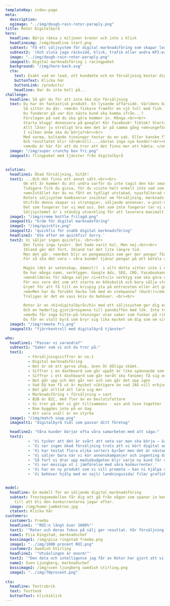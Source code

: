 ```yaml
---
templateKey: index-page
meta: 
  description:
  ogimage: "../img/dough-rain-rotor-paraply.png"
title: Rotor Digitalbyrå
hero:
  headline: Börja räkna i miljoner kronor och inte i klick
  headlineimg: /img/headline start.png
  subtext: "Få ett säljsystem för digital marknadsföring som skapar leads, bokar möten, och ökar din försäljning"
  subtext2: '(Och sluta jaga räckvidd, klick, trafik eller andra KPI:er som inte gör någon skillnad för ditt bankkonto)' 
  image: "../img/dough-rain-rotor-paraply.png"
  imagealt: Digital marknadsföring i racingpaket
  background: "/img/hero-back.svg"
  cta: 
    text: Exakt vad en lead, ett kundmöte och en försäljning kostar dig? Varför dina annonser på Google och sociala medier inte fungerar? Hur du bygger upp ett säljflöde som är helt automatiserat?
    buttonText: Klicka här
    buttonLink: /products/
    headline: Har du inte koll på...
challenge:
  headline: Så gör du för att inte öka din försäljning
  text: Du har en fantastisk produkt. En lysande affärsidé. Världens bästa tjänst. <br><br>
        Så sitter du där. <em>En fiskare framför en sjö full med fisk. Men utan metspö, utan drag och utan agn. En jättestor påse att lägga fisk i som gapar tomt.</em>
        Du funderar på var din nästa kund ska komma ifrån...?
        Förslagen på vad du ska göra kommer in. Många.<br><br>
        Starta blogg! Annonsera på google! Kör facebook! Tiktok? Starta podd! Snapchat?<br><br>
        Allt låter ju otroligt bra men det är på samma gång <em>ungefär som att köra hjärnan på 90 grader centrifug.</em>
        I vilken ände ska du börja?<br><br>
        Med varma, bultande tinningar testar du en sak. Eller kanske flera samtidigt.
        Och resultatet blir (drumroll)....nästan inga nya kunder!<br><br>
        <em>Du är här för att du tror att det finns mer att hämta. </em>
  image: "/img/super crunchy box fri.png"
  imagealt: flingpaket med tjänster från digitalbyrå
        

solution:
  headline1: Ökad försäljning, hitåt!
  text1: ...Och det finns ett annat sätt.<br><br>
        Om ett år kommer du att undra varför du inte tagit den här smartare approachen från första början.
        Tidigare fick du gissa, för du visste helt enkelt inte vad som funkade. Råden kom från höger och vänster. Det var ju helt sjukt, vad höll du på med?<br><br>
        <em>Istället har du nu fått en tydligt utstakad, nyasfalterad väg som doftar sådär varmt tjärigt, med vägskyltar i oblekta färger.</em><br><br>
        Rotors säljsystem kombinerar insikter om försäljning, marknadsföring, bolagsbyggande, psykologi och tekniska lösningar.<br><br>
        Utifrån denna skapar vi strategier, säljande annonser, e-post-marknadsföring, copy, videos och hela säljflöden. <br><br>
        Det som fungerar tar vi med oss. Det som inte fungerar tar vi också med oss.<br><br>
        Säljsystemet är i ständig utveckling för att leverera maximalt resultat för dig.<br><br>
  image1: "/img/creme bottle frilagd.png"
  imagealt1: "kräm för digital marknadsföring"
  image2: "/img/quickfix.png"     
  imagealt2: "quickfix för snabb digital marknadsföring"
  headline2: 'Ute efter en quickfix? Sorry.'
  text2: Vi säljer ingen quickfix. <br><br>
        Det finns inga tyvärr. Det hade varit kul. Men nej.<br><br>
        Ibland går det fort. Ibland tar det lite längre tid. 
        Men det går. <em>Det blir en pengamaskin som ger mer pengar för varje krona du stoppar i den.</em> <br><br>
        För så ska det vara – våra kunder tjänar pengar på att betala oss. <br><br>

        Magin (det är vetenskap, damnit!)  i allt detta sitter inte i ett speciellt verktyg. <br><br>
        De har många namn, verktygen. Google Ads, SEO, CRO, Facebookannonsering, Marketing Automation. <br><br>
        <em>Alldeles för många säljer <i>ett</i> verktyg som ska göra underverk för dig.</em>  (Här kommer de där råden från alla håll och kanter...)<br><br>
        För oss vore det som att starta en köksbutik och bara sälja stekpannor.<br><br>
        Grymt för att få till en krispig yta på entrecoten eller att göra halloumin sådär fint gyllene.<br><br>
        <em>Men har du försökt hacka lök med en stekpanna? (Ouch!)</em><br><br>
        Troligen är det en vass kniv du behöver. <br><br>

        Rotor är en <h1>digitalbyrå</h1> med ett säljssystem ger dig en exklusiv japansk santoku-kniv med damaskerat stål när du ska bjuda på sushi omakase-skrytmiddag.<br><br>
        Och en hederlig gjutjärnspanna till pannbiffen med lök. Inte tvärtom.<br><br>
        <em>Du får inga hitte-på-lösningar utan saker som funkar på riktigt.</em> <br><br>
        Du får en stolt byrå som bryr sig lika mycket om dig som om sitt eget bolag.
  image3: "/img/remote fri.png"  
  imagealt3: "fjärrkontroll med digitalbyrå tjänster"

who:
  headline1: "Passar vi varandra?"
  subtext1: "Saker som vi och du tror på:"
  text1: 
          - Försäljningssiffror är no.1
          - Digital marknadsföring
          - Det är ok att garva ihop, även åt dåliga skämt.
          - Siffror i en dashboard som går uppåt är lika spännande som en actionfilm
          - Siffror i ett dashboard som går neråt ska fanimej få sig en omgång
          - Det går upp och det går ner och sen går det upp igen
          - Vad DU kan få ut är mycket viktigare än vad JAG vill erbjuda
          - Det går alltid att lära sig mer
          - Marknadsföring + försäljning = sant
          - B2B är B2C, med fler än en beslutsfattare
          - Vi tror på det vi gör tillsammans - win and lose together
          - Rom byggdes inte på en dag
          - Att vara snäll är en styrka
  image1: "/img/match soap.png"
  imagealt1: "digitalbyrå tvål som passar ditt företag"

  headline2: "Våra kunder börjar ofta våra samarbeten med att säga:"
  text2:
          - 'Vi tycker att det är svårt att veta var man ska börja – är det annonsering på Google, Facebook eller vi kanske borde testa LinkedIn?'
          - 'Vi ser ingen ökad försäljning trots att vi kört digital annonsering ett tag nu. Det kanske inte funkar för oss eller vad tror ni?'
          - 'Vi har testat flera olika sorters byråer men det är nästan ingen som egentligen pratat om vad som gör att vi tjänar pengar.'
          - 'Vi säljer bara när vi kör annonskampanjer och ingenting däremellan.'
          - 'Så fort vi drar upp mediebudgeten blir varje ny kund för dyr.'
          - 'Vi ser mossiga ut i jämförelse med våra konkurrenter.'
          - 'Vi har en ny produkt som vi vill promota – kan ni hjälpa oss?'
          - 'Vi behöver hjälp med en sajt/ landningssida/ film/ grafisk profil/ digital strategi'   


model:
  headline: En modell för en säljande digital marknadsföring
  subtext: Trestegsmodellen får dig att gå från någon som spanar in konkurrenterna
    till att bli den konkurrenterna jagar efter.
  image: /img/home-jumbotron.jpg
  ctatext: Klicka här
customers:
  customer1: Freebo
  headline1: '"ROI:n långt över 1000%"'
  text1: '"Rotor och deras fokus på sälj ger resultat. Vår försäljning från digital annonsering ökar stadigt varje månad – vi pratar mångmiljonbelopp. Under året 2022 har vi ökat försäljningen från digitala kanaler varje månad. ROI:n på vårt samarbete är högt över förväntan –  den är långt över 1000%.<br><br>Bevisligen stämmer det som de sa: Rotors marknadsföring genererar mycket mer pengar än vad den kostar. Rotor har också hjälpt oss att implementera ett nytt CRM och vi har aldrig haft så bra koll som idag. Jag vet exakt vad varje lead, mötesbokning och försäljning kostar. Jag kan också spåra kunden exakt, från digital annonsering, SEO, fysiska säljaktiviteter till faktisk försäljning. <br><br>Vi håller på att utveckla och fördjupa vårt samarbete med Rotor för att accelerera vår försäljning ytterligare."'
  name1: Piia Ringstad, marknadschef
  bossimage1: /img/piia ringstad freebo.png
  image1: "../img/1000 procent ROI.png"
  customer2: Swedish Stirling
  headline2: '"Utväxlingen är enorm!"'
  text2: '"Den data och intelligence jag får av Rotor har gjort att vi helt ändrat våra kommunikationsinsatser. Från att ha varit en mer traditionell köpare av print och banners hos finansiella tidningar lägger vi nu majoriteten av vårt fokus på egna kampanjer i sociala medier.<br><br>Utväxlingen är enorm. Vi når rätt målgrupper, många fler och mycket billigare.<br><br>Rotor har hjälpt oss öka intresset kring bolaget, pinpointat rätt målgrupper och fått dem att agera. Målet med samarbetet var primärt att öka kännedomen och ägarspridningen. Vi otroligt nöjda med samarbetet och senaste året har vi ökat antal aktieägare med 70%.”'
  name2: Sven Ljungberg, marknadschef
  bossimage2: /img/sven ljungberg swedish stirling.png
  image2: "../img/70procent.png"
  
cta:
  headline: Testrubrik
  text: Testtexk
  buttonText: klickiklick
---
```

